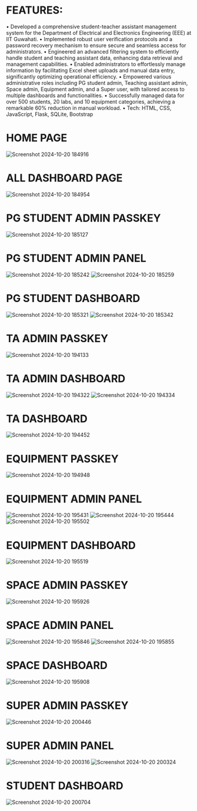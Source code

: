 # FEATURES: 

• Developed a comprehensive student-teacher assistant management system for the Department of
Electrical and Electronics Engineering (EEE) at IIT Guwahati.
• Implemented robust user verification protocols and a password recovery mechanism to ensure
secure and seamless access for administrators.
• Engineered an advanced filtering system to efficiently handle student and teaching assistant data,
enhancing data retrieval and management capabilities.
• Enabled administrators to effortlessly manage information by facilitating Excel sheet uploads and
manual data entry, significantly optimizing operational efficiency.
• Empowered various administrative roles including PG student admin, Teaching assistant admin,
Space admin, Equipment admin, and a Super user, with tailored access to multiple dashboards
and functionalities.
• Successfully managed data for over 500 students, 20 labs, and 10 equipment categories, achieving
a remarkable 60% reduction in manual workload.
• Tech: HTML, CSS, JavaScript, Flask, SQLite, Bootstrap

# HOME PAGE

![Screenshot 2024-10-20 184916](https://github.com/user-attachments/assets/23a38d2f-6f32-4b1f-a877-e6ad4439aacd)

# ALL DASHBOARD PAGE

![Screenshot 2024-10-20 184954](https://github.com/user-attachments/assets/fe807b72-5fe5-42aa-bf67-e8e409da857e)

# PG STUDENT ADMIN PASSKEY

![Screenshot 2024-10-20 185127](https://github.com/user-attachments/assets/8095af9c-aa76-477b-86e1-47aa9b2864ea)

# PG STUDENT ADMIN PANEL

![Screenshot 2024-10-20 185242](https://github.com/user-attachments/assets/37e99e98-723b-49aa-8e8f-66f0e6aaade8)
![Screenshot 2024-10-20 185259](https://github.com/user-attachments/assets/27013fcc-8557-4fc0-8d7e-1f6dcfadcae5)

# PG STUDENT DASHBOARD

![Screenshot 2024-10-20 185321](https://github.com/user-attachments/assets/0e498473-091e-4523-9f3f-8fd703c27ba3)
![Screenshot 2024-10-20 185342](https://github.com/user-attachments/assets/be03e673-6adc-4dd4-b17c-b70f91e465e7)

# TA ADMIN PASSKEY

![Screenshot 2024-10-20 194133](https://github.com/user-attachments/assets/c249f552-ad78-486a-bad7-649d9eda769f)

# TA ADMIN DASHBOARD

![Screenshot 2024-10-20 194322](https://github.com/user-attachments/assets/b23ff1e6-44be-4bdf-86a3-edbea714e64d)
![Screenshot 2024-10-20 194334](https://github.com/user-attachments/assets/db25e868-9f5b-47cd-89db-78498de5bd06)

# TA DASHBOARD

![Screenshot 2024-10-20 194452](https://github.com/user-attachments/assets/b5308d44-118c-453c-a44c-6083ae8e4b82)

# EQUIPMENT PASSKEY

![Screenshot 2024-10-20 194948](https://github.com/user-attachments/assets/8aac67f1-8312-4a5f-a8ff-83b0482b1ea7)

# EQUIPMENT ADMIN PANEL

![Screenshot 2024-10-20 195431](https://github.com/user-attachments/assets/ef921ede-6747-45c2-ab0d-7391bfc3bf61)
![Screenshot 2024-10-20 195444](https://github.com/user-attachments/assets/3a4b49ec-e749-46a4-8688-fbc69997c4ab)
![Screenshot 2024-10-20 195502](https://github.com/user-attachments/assets/7cce1d79-9494-45a8-ba92-d49de77f7307)

# EQUIPMENT DASHBOARD

![Screenshot 2024-10-20 195519](https://github.com/user-attachments/assets/6ba7d5f3-6002-42ff-addd-0674032b0317)

# SPACE ADMIN PASSKEY

![Screenshot 2024-10-20 195926](https://github.com/user-attachments/assets/09fbd2da-003d-43ff-9d4a-c7d6ecedb149)

# SPACE ADMIN PANEL

![Screenshot 2024-10-20 195846](https://github.com/user-attachments/assets/a632026b-b46b-4a99-a471-64db35ace617)
![Screenshot 2024-10-20 195855](https://github.com/user-attachments/assets/628f8728-5017-4ef2-99d9-54c9888d053a)

# SPACE DASHBOARD

![Screenshot 2024-10-20 195908](https://github.com/user-attachments/assets/4a1e9929-9df6-40b6-acf7-2d4e1379037a)

# SUPER ADMIN PASSKEY

![Screenshot 2024-10-20 200446](https://github.com/user-attachments/assets/55de7465-7a26-44bf-b3a0-2cfd9717f99f)

# SUPER ADMIN PANEL

![Screenshot 2024-10-20 200316](https://github.com/user-attachments/assets/aaae5360-1c9c-4b04-858b-adc8c55eb8ee)
![Screenshot 2024-10-20 200324](https://github.com/user-attachments/assets/09f5c879-d8de-41c5-b34a-c0dec81cc467)

# STUDENT DASHBOARD

![Screenshot 2024-10-20 200704](https://github.com/user-attachments/assets/673f6831-77b2-43ab-a9be-867014882363)




















